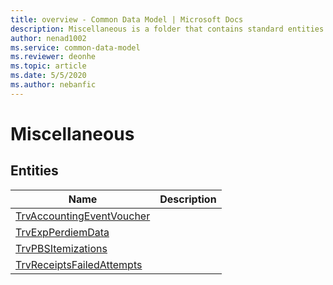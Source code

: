 ```yaml
---
title: overview - Common Data Model | Microsoft Docs
description: Miscellaneous is a folder that contains standard entities related to the Common Data Model.
author: nenad1002
ms.service: common-data-model
ms.reviewer: deonhe
ms.topic: article
ms.date: 5/5/2020
ms.author: nebanfic
---
```


# Miscellaneous


## Entities

|Name|Description|
|---|---|
|[TrvAccountingEventVoucher](TrvAccountingEventVoucher.md)||
|[TrvExpPerdiemData](TrvExpPerdiemData.md)||
|[TrvPBSItemizations](TrvPBSItemizations.md)||
|[TrvReceiptsFailedAttempts](TrvReceiptsFailedAttempts.md)||
